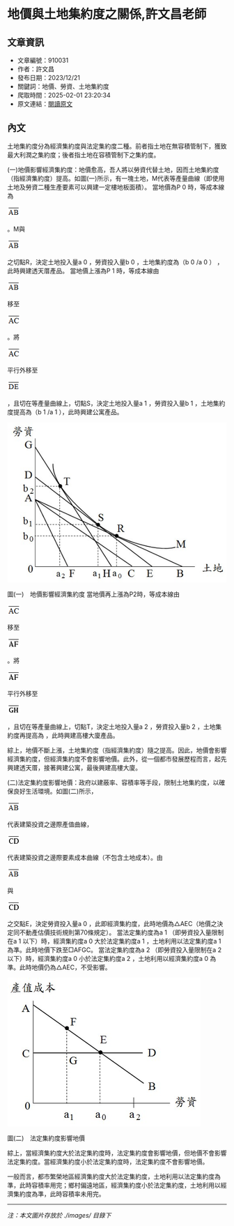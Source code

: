 # 地價與土地集約度之關係,許文昌老師

## 文章資訊
- 文章編號：910031
- 作者：許文昌
- 發布日期：2023/12/21
- 關鍵詞：地價、勞資、土地集約度
- 爬取時間：2025-02-01 23:20:34
- 原文連結：[閱讀原文](https://real-estate.get.com.tw/Columns/detail.aspx?no=910031)

## 內文


土地集約度分為經濟集約度與法定集約度二種。前者指土地在無容積管制下，獲致最大利潤之集約度；後者指土地在容積管制下之集約度。


(一)地價影響經濟集約度：地價愈高，吾人將以勞資代替土地，因而土地集約度（指經濟集約度）提高。如圖(一)所示，有一塊土地，M代表等產量曲線（即使用土地及勞資二種生產要素可以興建一定樓地板面積）。
當地價為P
0
時，等成本線為

![圖片](./images/910031_19b9245b397fa5fe99b2f9b107298a0a.png)

。M與

![圖片](./images/910031_19b9245b397fa5fe99b2f9b107298a0a.png)

之切點R，決定土地投入量a
0
，勞資投入量b
0
，土地集約度為（b
0
/a
0
） ，此時興建透天厝產品。
當地價上漲為P
1
時，等成本線由

![圖片](./images/910031_19b9245b397fa5fe99b2f9b107298a0a.png)

移至

![圖片](./images/910031_0f41a847be71bfefede897b1d0ba0c25.png)

。將

![圖片](./images/910031_0f41a847be71bfefede897b1d0ba0c25.png)

平行外移至

![圖片](./images/910031_d983b28b322e1a8530a2401b4474d58a.png)

，且切在等產量曲線上，切點S，決定土地投入量a
1
，勞資投入量b
1
，土地集約度提高為（b
1
/a
1
），此時興建公寓產品。



![圖片](./images/910031_8669d733d03c86e6e9301082e8be4c02.jpg)



圖(一)　地價影響經濟集約度
當地價再上漲為P2時，等成本線由

![圖片](./images/910031_0f41a847be71bfefede897b1d0ba0c25.png)

移至

![圖片](./images/910031_feb149105f0115c9f166b036093119bc.png)

。將

![圖片](./images/910031_feb149105f0115c9f166b036093119bc.png)

平行外移至

![圖片](./images/910031_b20447385689286ff0b69e41f0dbafc9.png)

，且切在等產量曲線上，切點T，決定土地投入量a
2
，勞資投入量b
2
，土地集約度再提高為 ，此時興建高樓大廈產品。


綜上，地價不斷上漲，土地集約度（指經濟集約度）隨之提高。因此，地價會影響經濟集約度，但經濟集約度不會影響地價。此外，從一個都市發展歷程而言，起先興建透天厝，接著興建公寓，最後興建高樓大廈。


(二)法定集約度影響地價：政府以建蔽率、容積率等手段，限制土地集約度，以確保良好生活環境。如圖(二)所示，

![圖片](./images/910031_19b9245b397fa5fe99b2f9b107298a0a.png)

代表建築投資之邊際產值曲線，

![圖片](./images/910031_e954695923e23c75ad98f0ea88a654b4.png)

代表建築投資之邊際要素成本曲線（不包含土地成本）。由

![圖片](./images/910031_19b9245b397fa5fe99b2f9b107298a0a.png)

與

![圖片](./images/910031_e954695923e23c75ad98f0ea88a654b4.png)

之交點E，決定勞資投入量a
0
，此即經濟集約度，此時地價為△AEC（地價之決定同不動產估價技術規則第70條規定）。
當法定集約度為a
1
（即勞資投入量限制在a
1
以下）時，經濟集約度a
0
大於法定集約度a
1
，土地利用以法定集約度a
1
為準。此時地價下跌至□AFGC。
當法定集約度為a
2
（即勞資投入量限制在a
2
以下）時，經濟集約度a
0
小於法定集約度a
2
，土地利用以經濟集約度a
0
為準。此時地價仍為△AEC，不受影響。



![圖片](./images/910031_83f6cde57d04954f8ed8ff74874c3542.jpg)



圖(二)　法定集約度影響地價


綜上，當經濟集約度大於法定集約度時，法定集約度會影響地價，但地價不會影響法定集約度。當經濟集約度小於法定集約度時，法定集約度不會影響地價。


一般而言，都市繁榮地區經濟集約度大於法定集約度，土地利用以法定集約度為準，此時容積率用完；鄉村偏遠地區，經濟集約度小於法定集約度，土地利用以經濟集約度為準，此時容積率未用完。

---
*注：本文圖片存放於 ./images/ 目錄下*
